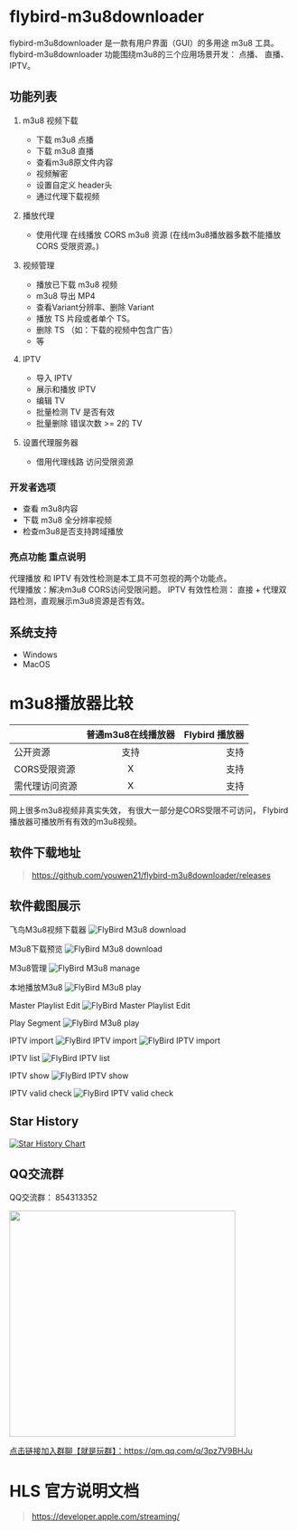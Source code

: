 # flybird-m3u8downloader
flybird-m3u8downloader 是一款有用户界面（GUI）的多用途 m3u8 工具。  
flybird-m3u8downloader 功能围绕m3u8的三个应用场景开发： 点播、 直播、 IPTV。  

## 功能列表
 1. m3u8 视频下载
    - 下载 m3u8 点播
    - 下载 m3u8 直播 
    - 查看m3u8原文件内容
    - 视频解密
    - 设置自定义 header头
    - 通过代理下载视频

 2. 播放代理
    -  使用代理 在线播放 CORS m3u8 资源 (在线m3u8播放器多数不能播放 CORS 受限资源。)

 3. 视频管理
    - 播放已下载 m3u8 视频
    - m3u8 导出 MP4
    - 查看Variant分辨率、删除 Variant
    - 播放 TS 片段或者单个 TS。
    - 删除 TS （如：下载的视频中包含广告）
    - 等

 4. IPTV
    - 导入 IPTV
    - 展示和播放 IPTV
    - 编辑 TV
    - 批量检测 TV 是否有效
    - 批量删除 错误次数 >= 2的 TV

 5. 设置代理服务器
    - 借用代理线路 访问受限资源

### 开发者选项
   - 查看 m3u8内容
   - 下载 m3u8 全分辨率视频
   - 检查m3u8是否支持跨域播放

### 亮点功能 重点说明
代理播放 和 IPTV 有效性检测是本工具不可忽视的两个功能点。  
代理播放：解决m3u8 CORS访问受限问题。
IPTV 有效性检测： 直接 + 代理双路检测，直观展示m3u8资源是否有效。

## 系统支持
 - Windows 
 - MacOS

# m3u8播放器比较

|     |      普通m3u8在线播放器      |  Flybird 播放器 |
|----------|:-------------:|------:|
| 公开资源 |   支持 | 支持 |
| CORS受限资源 |    X   |   支持 |
| 需代理访问资源 | X |    支持 |



网上很多m3u8视频非真实失效， 有很大一部分是CORS受限不可访问， Flybird 播放器可播放所有有效的m3u8视频。 


## 软件下载地址
> https://github.com/youwen21/flybird-m3u8downloader/releases


## 软件截图展示
飞鸟M3u8视频下载器
![FlyBird M3u8 download](flybird-m3u8.png) 

M3u8下载预览
![FlyBird M3u8 download](download-preview.png)  


M3u8管理
![FlyBird M3u8 manage](./manage.png)  

本地播放M3u8
![FlyBird M3u8 play](play.png) 

Master Playlist Edit
![FlyBird Master Playlist Edit](master-playlist-edit.jpg) 

Play Segment
![FlyBird M3u8 play](play-ts.jpg) 


IPTV import
![FlyBird IPTV import](iptv-import-url.jpg) 
![FlyBird IPTV import](iptv-import-content.jpg) 

IPTV list
![FlyBird IPTV list](iptv-list.jpg) 

IPTV show
![FlyBird IPTV show](iptv-show.jpg) 

IPTV valid check
![FlyBird IPTV valid check](iptv-valid-check.jpg) 

## Star History

[![Star History Chart](https://api.star-history.com/svg?repos=youwen21/flybird-m3u8downloader&type=Date)](https://star-history.com/#youwen21/flybird-m3u8downloader&Date)



## QQ交流群
QQ交流群： 854313352  

<img src="qrcode_1717081395364.jpg" width="400" />  

<a href="https://qm.qq.com/q/3pz7V9BHJu">点击链接加入群聊【就是玩群】：https://qm.qq.com/q/3pz7V9BHJu</a>




# HLS 官方说明文档
> https://developer.apple.com/streaming/